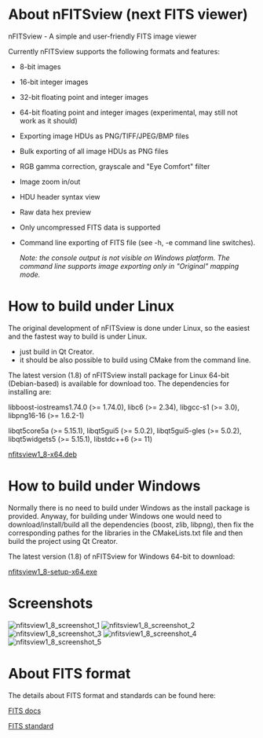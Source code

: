 # About nFITSview  (next FITS viewer)
nFITSview - A simple and user-friendly FITS image viewer

Currently nFITSview supports the following formats and features:

-    8-bit images
-    16-bit integer images
-    32-bit floating point and integer images
-    64-bit floating point and integer images (experimental, may still not work as it should)
-    Exporting image HDUs as PNG/TIFF/JPEG/BMP files
-    Bulk exporting of all image HDUs as PNG files
-    RGB gamma correction, grayscale and "Eye Comfort" filter
-    Image zoom in/out
-    HDU header syntax view
-    Raw data hex preview
-    Only uncompressed FITS data is supported 
-    Command line exporting of FITS file  (see -h, -e command line switches).
     
     *Note: the console output is not visible on Windows platform. The command line 
     supports image exporting only in "Original" mapping mode.*
    
# How to build under Linux

The original development of nFITSview is done under Linux, so the easiest and the fastest way to build is under Linux.

- just build in Qt Creator. 
- it should be also possible to build using CMake from the command line.

The latest version (1.8) of nFITSview install package for Linux 64-bit (Debian-based) is available for download too. The dependencies for installing are: 

libboost-iostreams1.74.0 (>= 1.74.0), libc6 (>= 2.34), libgcc-s1 (>= 3.0), libpng16-16 (>= 1.6.2-1)

libqt5core5a (>= 5.15.1), libqt5gui5 (>= 5.0.2), libqt5gui5-gles (>= 5.0.2), libqt5widgets5 (>= 5.15.1), libstdc++6 (>= 11)

[nfitsview1_8-x64.deb](https://github.com/surhh/nfitsview/releases/download/v1.8/nfitsview1_8-x64.deb)


# How to build under Windows

Normally there is no need to build under Windows as the install package is provided. 
Anyway, for building under Windows one would need to download/install/build all the dependencies (boost, zlib, libpng), then fix the
corresponding pathes for the libraries in the CMakeLists.txt file and then build the project using Qt Creator.

The latest version (1.8) of nFITSview for Windows 64-bit to download:

[nfitsview1_8-setup-x64.exe](https://github.com/surhh/nfitsview/releases/download/v1.8/nfitsview1_8-setup-x64.exe)



# Screenshots

![nfitsview1_8_screenshot_1](https://user-images.githubusercontent.com/109148999/212899955-acf95a8b-744a-4b7b-b577-3752cae9ba3a.png)
![nfitsview1_8_screenshot_2](https://user-images.githubusercontent.com/109148999/212899960-62cd3e6c-f235-495d-b99c-06d64c3885f3.png)
![nfitsview1_8_screenshot_3](https://user-images.githubusercontent.com/109148999/212899965-f366681d-4ba5-4718-aff2-34386c65707b.png)
![nfitsview1_8_screenshot_4](https://user-images.githubusercontent.com/109148999/212899974-fa6f6e0b-f3ba-4ed0-959c-dd4a30370f3f.png)
![nfitsview1_8_screenshot_5](https://user-images.githubusercontent.com/109148999/212899980-338dec6c-6be0-4bd1-81c5-552cfe41bfea.png)



# About FITS format

The details about FITS format and standards can be found here:

[FITS docs](https://fits.gsfc.nasa.gov/fits_documentation.html)

[FITS standard](https://fits.gsfc.nasa.gov/fits_standard.html)

